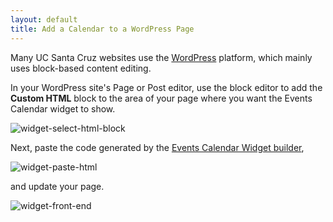 ```yaml
---
layout: default
title: Add a Calendar to a WordPress Page
---
```


Many UC Santa Cruz websites use the [WordPress](https://wordpress.org/) platform, which mainly uses block-based content editing.

In your WordPress site's Page or Post editor, use the block editor to add the **Custom HTML** block to the area of your page where you want the Events Calendar widget to show.

![widget-select-html-block](https://user-images.githubusercontent.com/1000543/218111408-76cf7caa-7f7d-4d9f-972c-c0a1c72c0f75.png)

Next, paste the code generated by the [Events Calendar Widget builder](create-events-calendar-widget.md),

![widget-paste-html](https://user-images.githubusercontent.com/1000543/218109059-8c47406e-35bb-4ba5-9a2a-c0c633a0b558.png)

and update your page.

![widget-front-end](https://user-images.githubusercontent.com/1000543/218109487-11719bd0-851c-4249-b291-2820c1807736.png)
